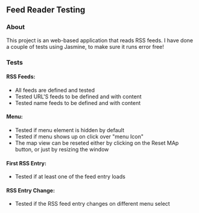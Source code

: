 ## Feed Reader Testing

### About
This project is an web-based application that reads RSS feeds. 
I have done a couple of tests using Jasmine, to make sure it runs error free!


### Tests

#### RSS Feeds:
- All feeds are defined and tested
- Tested URL'S feeds to be defined and with content
- Tested name feeds to be defined and with content


#### Menu:

- Tested if menu element is hidden by default
- Tested if menu shows up on click over "menu Icon"
- The map view can be reseted either by clicking on the Reset MAp button, or just by resizing the window

#### First RSS Entry:

- Tested if at least one of the feed entry loads

#### RSS Entry Change:

- Tested if the RSS feed entry changes on different menu select


